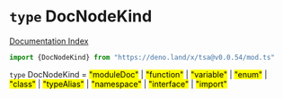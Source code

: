 # `type` DocNodeKind

[Documentation Index](../README.md)

```ts
import {DocNodeKind} from "https://deno.land/x/tsa@v0.0.54/mod.ts"
```

`type` DocNodeKind = <mark>"moduleDoc"</mark> | <mark>"function"</mark> | <mark>"variable"</mark> | <mark>"enum"</mark> | <mark>"class"</mark> | <mark>"typeAlias"</mark> | <mark>"namespace"</mark> | <mark>"interface"</mark> | <mark>"import"</mark>